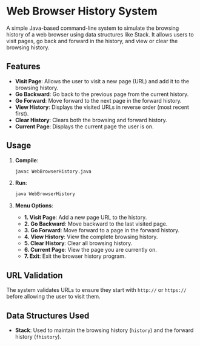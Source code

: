 # Web Browser History System

A simple Java-based command-line system to simulate the browsing history of a web browser using data structures like Stack. It allows users to visit pages, go back and forward in the history, and view or clear the browsing history.

## Features

- **Visit Page**: Allows the user to visit a new page (URL) and add it to the browsing history.
- **Go Backward**: Go back to the previous page from the current history.
- **Go Forward**: Move forward to the next page in the forward history.
- **View History**: Displays the visited URLs in reverse order (most recent first).
- **Clear History**: Clears both the browsing and forward history.
- **Current Page**: Displays the current page the user is on.

## Usage

1. **Compile**: 
    ```bash
    javac WebBrowserHistory.java
    ```

2. **Run**:
    ```bash
    java WebBrowserHistory
    ```

3. **Menu Options**:
    - **1. Visit Page**: Add a new page URL to the history.
    - **2. Go Backward**: Move backward to the last visited page.
    - **3. Go Forward**: Move forward to a page in the forward history.
    - **4. View History**: View the complete browsing history.
    - **5. Clear History**: Clear all browsing history.
    - **6. Current Page**: View the page you are currently on.
    - **7. Exit**: Exit the browser history program.

## URL Validation

The system validates URLs to ensure they start with `http://` or `https://` before allowing the user to visit them.

## Data Structures Used

- **Stack**: Used to maintain the browsing history (`history`) and the forward history (`fhistory`).
